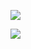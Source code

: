 ![](https://github-readme-stats.vercel.app/api?username=fekete965&show_icons=true&count_private=true&theme=tokyonight)

![](https://github-readme-stats.vercel.app/api/top-langs/?username=fekete965&layout=compact&theme=tokyonight)
<!--
**fekete965/fekete965** is a ✨ _special_ ✨ repository because its `README.md` (this file) appears on your GitHub profile.

Here are some ideas to get you started:

- 🔭 I’m currently working on ...
- 🌱 I’m currently learning ...
- 👯 I’m looking to collaborate on ...
- 🤔 I’m looking for help with ...
- 💬 Ask me about ...
- 📫 How to reach me: ...
- 😄 Pronouns: ...
- ⚡ Fun fact: ...
-->

